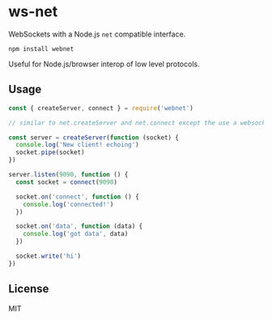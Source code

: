 # ws-net

WebSockets with a Node.js `net` compatible interface.

```
npm install webnet
```

Useful for Node.js/browser interop of low level protocols.

## Usage

``` js
const { createServer, connect } = require('webnet')

// similar to net.createServer and net.connect except the use a websocket

const server = createServer(function (socket) {
  console.log('New client! echoing')
  socket.pipe(socket)
})

server.listen(9090, function () {
  const socket = connect(9090)

  socket.on('connect', function () {
    console.log('connected!')
  })

  socket.on('data', function (data) {
    console.log('got data', data)
  })

  socket.write('hi')
})
```

## License

MIT
